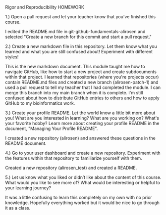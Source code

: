 Rigor and Reproducibility HOMEWORK 

1.) Open a pull request and let your teacher know that you’ve finished this course.

I edited the README.md file in git-github-fundamentals-alirosen and selected "Create a new branch for this commit and start a pull request."

2.) Create a new markdown file in this repository. Let them know what you learned and what you are still confused about! Experiment with different styles!

This is the new markdown document. This module taught me how to navigate GitHub, like how to start a new project and create subdocuments within that project. I learned that repositories (where you're projects occur) contain README.md files and created a new branch (alirosen-patch-1) and used a pull request to tell my teacher that I had completed the module. I can merge this branch into my main branch when it is complete. 
I'm still confused about how to distribute GitHub entries to others and how to apply GitHub to my bioinformatics work.

3.) Create your profile README. Let the world know a little bit more about you! What are you interested in learning? What are you working on? What's your favorite hobby? Learn more about creating your profile README in the document, "Managing Your Profile README".

I created a new repository (alirosen) and answered these questions in the README document.

4.) Go to your user dashboard and create a new repository. Experiment with the features within that repository to familiarize yourself with them.

Created a new repository (alirosen_test) and created a README.

5.) Let us know what you liked or didn’t like about the content of this course. What would you like to see more of? What would be interesting or helpful to your learning journey?

It was a little confusing to learn this completely on my own with no prior knowledge. Hopefully everything worked but it would be nice to go through it as a class.
